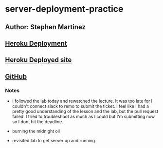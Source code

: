 # server-deployment-practice


## Author: Stephen Martinez

## [Heroku Deployment](https://sm-server-deploy-dev.herokuapp.com/)

## [Heroku Deployed site](https://sm-server-deploy-dev.herokuapp.com/)


## [GitHub](https://github.com/SdMartinez13/server-deployment-practice)

### Notes

* I followed the lab today and rewatched the lecture.  It was too late for I couldn't connect slack to remo to submit the ticket.  I feel like I had a pretty good understanding of the lesson and the lab, but the pull request failed.  I tried to troubleshoot as much as I could but I'm submitting now so I dont hit the deadline.

* burning the midnight oil

* revisited lab to get server up and running

